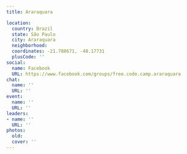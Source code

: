 ```yaml
---
title: Araraquara

location:
  country: Brazil
  state: São Paulo
  city: Araraquara
  neighborhood: 
  coordinates: -21.788671, -48.17731
  plusCode: ''
social:
  name: Facebook
  URL: https://www.facebook.com/groups/free.code.camp.araraquara
chat:
  name: ''
  URL: ''
event:
  name: ''
  URL: ''
leaders:
- name: ''
  URL: ''
photos:
  old: 
  cover: ''
---
```


